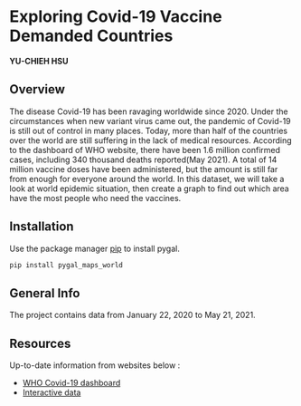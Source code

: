 # Exploring Covid-19 Vaccine Demanded Countries
**YU-CHIEH HSU**

## Overview

The disease Covid-19 has been ravaging worldwide since 2020. Under the circumstances when new variant virus came out, the pandemic of Covid-19 is still out of control in many places. Today, more than half of the countries over the world are still suffering in the lack of medical resources. According to the dashboard of WHO website, there have been 1.6 million confirmed cases, including 340 thousand deaths reported(May 2021).  A total of 14 million vaccine doses have been administered, but the amount is still far from enough for everyone around the world. In this dataset, we will take a look at world epidemic situation, then create a graph to find out which area have the most people who need the vaccines.

## Installation

Use the package manager [pip](https://pip.pypa.io/en/stable/) to install pygal.

```bash
pip install pygal_maps_world
```
## General Info

The project contains data from January 22, 2020 to May 21, 2021.

## Resources
Up-to-date information from websites below :

* <a href="https://covid19.who.int">WHO Covid-19 dashboard</a>
* <a href="https://data.humdata.org/dataset/novel-coronavirus-2019-ncov-cases">Interactive data</a>
